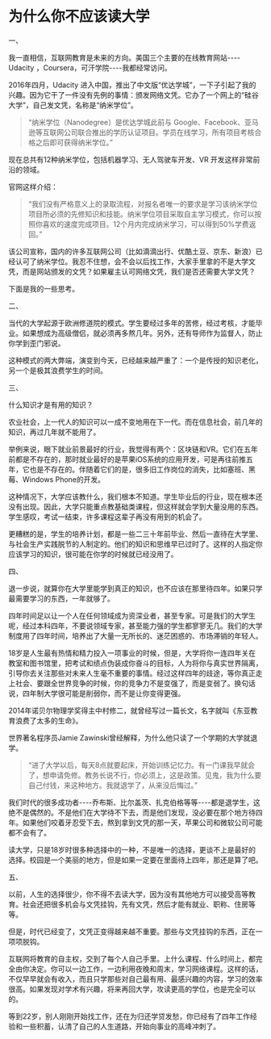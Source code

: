 # 为什么你不应该读大学


一、

我一直相信，互联网教育是未来的方向。美国三个主要的在线教育网站----Udacity ，Coursera，可汗学院----我都经常访问。

2016年四月，Udacity 进入中国，推出了中文版“优达学城”，一下子引起了我的兴趣。因为它干了一件没有先例的事情：颁发网络文凭。它办了一个网上的“硅谷大学”，自己发文凭，名称是“纳米学位”。

> “纳米学位（Nanodegree）是优达学城此前与 Google、Facebook、亚马逊等互联网公司联合推出的学历认证项目。学员在线学习，所有项目考核合格之后即可获得纳米学位。”

现在总共有12种纳米学位，包括机器学习、无人驾驶车开发、VR 开发这样非常前沿的领域。

官网这样介绍：

> “我们没有严格意义上的录取流程，对报名者唯一的要求是学习该纳米学位项目所必须的先修知识和技能。纳米学位项目采取自主学习模式，你可以按照你喜欢的速度完成项目。12个月内完成纳米学习，可以得到50%学费返回。”

该公司宣称，国内的许多互联网公司（比如滴滴出行、优酷土豆、京东、新浪）已经认可了纳米学位。我忍不住想，会不会以后找工作，大家手里拿的不是大学文凭，而是网站颁发的文凭？如果雇主认可网络文凭，我们是否还需要大学文凭？

下面是我的一些思考。

二、

当代的大学起源于欧洲修道院的模式。学生要经过多年的苦修，经过考核，才能毕业。如果想成为高级僧侣，就必须再多熬几年。另外，还有导师作为监督人，防止你学到歪门邪说。

这种模式的两大弊端，演变到今天，已经越来越严重了：一个是传授的知识老化，另一个是极其浪费学生的时间。

三、

什么知识才是有用的知识？

农业社会，上一代人的知识可以一成不变地用在下一代。而在信息社会，前几年的知识，再过几年就不能用了。

举例来说，眼下就业前景最好的行业，我觉得有两个：区块链和VR。它们在五年前都是不存在的，那时就业最好的是苹果iOS系统的应用开发，可是再往前推五年，它也是不存在的。伴随着它们的是，很多旧工作岗位的消失，比如塞班、黑莓、Windows Phone的开发。

这种情况下，大学应该教什么，我们根本不知道。学生毕业后的行业，现在根本还没有出现。因此，大学只能重点教基础类课程，但这样就会学到大量没用的东西。学生感叹，考试一结束，许多课程这辈子再没有用到的机会了。

更糟糕的是，学生的培养计划，都是一些二三十年前毕业、然后一直待在大学里、与社会生产实践脱节的人制定的。他们的知识和思维早已过时了。这样的人指定你应该学习的知识，很可能在你学的时候就已经没用了。

四、

退一步说，就算你在大学里能学到真正的知识，也不应该在那里待四年。如果只学最需要学习的东西，一年就够了。

四年时间足以让一个人在任何领域成为资深业者，甚至专家。可是我们的大学生呢，经过本科四年，不要说领域专家，甚至能力强的学生都寥寥无几。我们的大学制度用了四年时间，培养出了大量一无所长的、迷茫困惑的、市场滞销的年轻人。

18岁是人生最有热情和精力投入一项事业的时候，但是，大学将你一连四年关在教室和图书馆里，把考试和绩点伪装成你奋斗的目标，人为将你与真实世界隔离，引导你去关注那些对未来人生毫不重要的事情。经过这样四年的歧途，等你真正走上社会、要跟全世界竞争的时候，你的竞争力不是变强了，而是变弱了。换句话说，四年制大学很可能是削弱你，而不是让你变得更强。

2014年诺贝尔物理学奖得主中村修二，就曾经写过一篇长文，名字就叫《东亚教育浪费了太多的生命》。

世界著名程序员Jamie Zawinski曾经解释，为什么他只读了一个学期的大学就退学。

> “进了大学以后，每天8点就要起床，开始训练记忆力。有一门课我早就会了，想申请免修。教务长说不行，你必须上，这是政策。见鬼，我为什么要自己付钱，来这种地方。我就退学了，从来没后悔过。”

我们时代的很多成功者----乔布斯、比尔盖茨、扎克伯格等等----都是退学生，这绝不是偶然的。不是他们在大学待不下去，而是他们发现，没必要在那个地方待四年。如果他们咬着牙忍受下去，熬到拿到文凭的那一天，苹果公司和微软公司可能都不会有了。

读大学，只是18岁时很多种选择中的一种，不是唯一的选择，更谈不上是最好的选择。校园是一个美丽的地方，但是如果一定要在里面待上四年，那还是算了吧。

五、

以前，人生的选择很少，你不得不去读大学，因为没有其他地方可以接受高等教育。社会还把很多机会与文凭挂钩，先有文凭，然后才能有就业、职称、住房等等。

但是，时代已经变了，文凭正变得越来越不重要。那些与文凭挂钩的东西，正在一项项脱钩。

互联网将教育的自主权，交到了每个人自己手里。上什么课程、什么时间上，都完全由你决定。你可以一边工作，一边利用夜晚和周末，学习网络课程。这样的话，不仅早早就会有收入，而且只学那些对自己最有用、最感兴趣的内容，学习的效率很高。如果发现对学术有兴趣，将来再回大学，攻读更高的学位，也是完全可以的。

等到22岁，别人刚刚开始找工作，还在为归还学贷发愁，你已经有了四年工作经验和一些积蓄，认清了自己的人生道路，开始向事业的高峰冲刺了。

